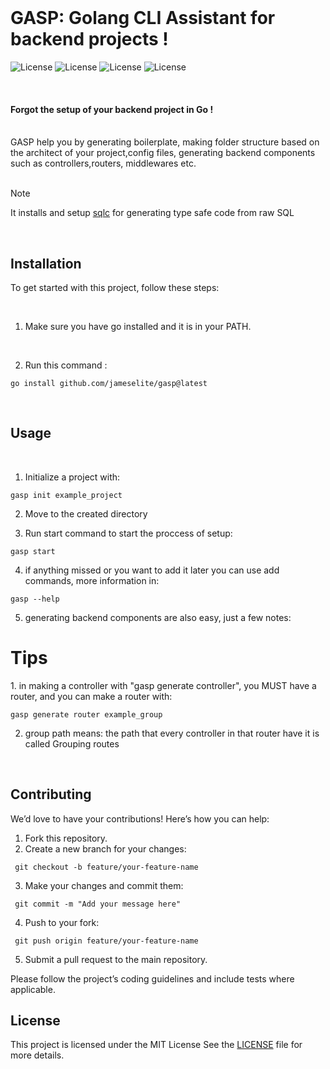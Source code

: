 <br>

<h1> GASP: Golang CLI Assistant for backend projects ! </h1>

![License](https://img.shields.io/badge/license-MIT-cyan)  ![License](https://img.shields.io/badge/Version-1.0.0-black)   ![License](https://img.shields.io/badge/Maintainer-Soroush_GH-blue)  ![License](https://img.shields.io/badge/status-active-purple)


<br>

#### Forgot the setup of your backend project in Go !

<br>
GASP help you by generating boilerplate, making folder structure based on the architect of your project,config files, generating backend components such as controllers,routers, middlewares etc.

<br>
<br>

> [!NOTE]
> It installs and setup <a href="https://github.com/sqlc-dev/sqlc">sqlc</a> for generating type safe code from raw SQL
<br>


## Installation
To get started with this project, follow these steps:

  <br>
  
  1. Make sure you have go installed and it is in your PATH.
  
  <br>
  
  2. Run this command :
  ```
  go install github.com/jameselite/gasp@latest
  ```   

  <br>

## Usage

<br>

1. Initialize a project with:
```
gasp init example_project
```

2. Move to the created directory

3. Run start command to start the proccess of setup:
```
gasp start
```

4. if anything missed or you want to add it later you can use add commands, more information in:
```
gasp --help
```

5. generating backend components are also easy, just a few notes:

<h1> Tips </h1>
1. in making a controller with "gasp generate controller", you MUST have a router, and you can make a router with:

```
gasp generate router example_group
```

2. group path means: the path that every controller in that router have it is called Grouping routes

<br>

## Contributing
We’d love to have your contributions! Here’s how you can help:

1. Fork this repository.
2. Create a new branch for your changes:
  ```
   git checkout -b feature/your-feature-name
  ```
3. Make your changes and commit them:
  ```
   git commit -m "Add your message here"
  ```
4. Push to your fork:
  ```
   git push origin feature/your-feature-name
  ```
5. Submit a pull request to the main repository.

Please follow the project’s coding guidelines and include tests where applicable.

## License
This project is licensed under the MIT License See the [LICENSE](LICENSE) file for more details.
